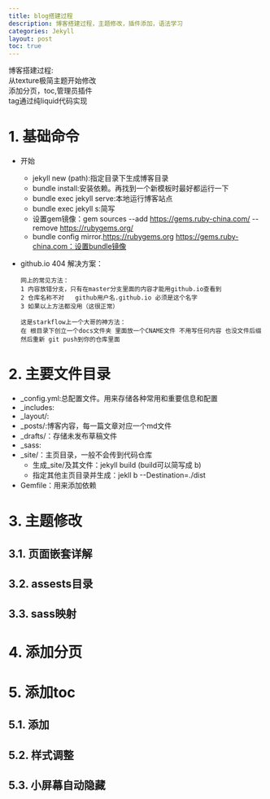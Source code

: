 ```yaml
---
title: blog搭建过程
description: 博客搭建过程，主题修改，插件添加，语法学习
categories: Jekyll
layout: post
toc: true
---
```

博客搭建过程:<br>
从texture极简主题开始修改<br>
添加分页，toc,管理员插件<br>
tag通过纯liquid代码实现<br>


# 1. 基础命令

- 开始
    - jekyll new (path):指定目录下生成博客目录
    - bundle install:安装依赖。再找到一个新模板时最好都运行一下
    - bundle exec jekyll serve:本地运行博客站点
    - bundle exec jekyll s:简写
    - 设置gem镜像：gem sources --add https://gems.ruby-china.com/ --remove https://rubygems.org/
    - bundle config mirror.https://rubygems.org https://gems.ruby-china.com：设置bundle镜像


- github.io 404 解决方案：
    ```
    网上的常见方法：
    1 内容放错分支，只有在master分支里面的内容才能用github.io查看到
    2 仓库名称不对   github用户名.github.io 必须是这个名字
    3 如果以上方法都没用（这很正常）

    这是starkflow上一个大哥的神方法：
    在 根目录下创立一个docs文件夹 里面放一个CNAME文件 不用写任何内容 也没文件后缀
    然后重新 git push到你的仓库里面
    ```



# 2. 主要文件目录

- _config.yml:总配置文件。用来存储各种常用和重要信息和配置
- _includes:
- _layout/:
- _posts/:博客内容，每一篇文章对应一个md文件
- _drafts/：存储未发布草稿文件
- _sass:
- _site/：主页目录，一般不会传到代码仓库
    - 生成_site/及其文件：jekyll build   (build可以简写成 b)
    - 指定其他主页目录并生成：jekll b --Destination=./dist
- Gemfile：用来添加依赖

# 3. 主题修改

## 3.1. 页面嵌套详解

## 3.2. assests目录

## 3.3. sass映射

# 4. 添加分页

# 5. 添加toc

## 5.1. 添加

## 5.2. 样式调整

## 5.3. 小屏幕自动隐藏





